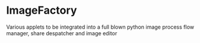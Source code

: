 # ImageFactory
Various applets to be integrated into a full blown python image process flow manager, share despatcher and image editor
